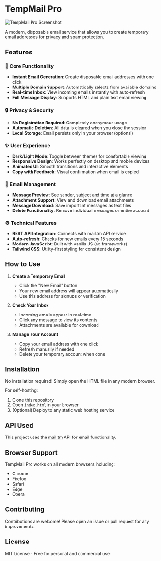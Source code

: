 # TempMail Pro

![TempMail Pro Screenshot](https://i.imgur.com/eoFFMuG.png)

A modern, disposable email service that allows you to create temporary email addresses for privacy and spam protection.

## Features

### 🌟 Core Functionality
- **Instant Email Generation**: Create disposable email addresses with one click
- **Multiple Domain Support**: Automatically selects from available domains
- **Real-time Inbox**: View incoming emails instantly with auto-refresh
- **Full Message Display**: Supports HTML and plain text email viewing

### 🔒 Privacy & Security
- **No Registration Required**: Completely anonymous usage
- **Automatic Deletion**: All data is cleared when you close the session
- **Local Storage**: Email persists only in your browser (optional)

### ✨ User Experience
- **Dark/Light Mode**: Toggle between themes for comfortable viewing
- **Responsive Design**: Works perfectly on desktop and mobile devices
- **Animated UI**: Smooth transitions and interactive elements
- **Copy with Feedback**: Visual confirmation when email is copied

### 📧 Email Management
- **Message Preview**: See sender, subject and time at a glance
- **Attachment Support**: View and download email attachments
- **Message Download**: Save important messages as text files
- **Delete Functionality**: Remove individual messages or entire account

### ⚙️ Technical Features
- **REST API Integration**: Connects with mail.tm API service
- **Auto-refresh**: Checks for new emails every 15 seconds
- **Modern JavaScript**: Built with vanilla JS (no frameworks)
- **Tailwind CSS**: Utility-first styling for consistent design

## How to Use

1. **Create a Temporary Email**
   - Click the "New Email" button
   - Your new email address will appear automatically
   - Use this address for signups or verification

2. **Check Your Inbox**
   - Incoming emails appear in real-time
   - Click any message to view its contents
   - Attachments are available for download

3. **Manage Your Account**
   - Copy your email address with one click
   - Refresh manually if needed
   - Delete your temporary account when done

## Installation

No installation required! Simply open the HTML file in any modern browser.

For self-hosting:
1. Clone this repository
2. Open `index.html` in your browser
3. (Optional) Deploy to any static web hosting service

## API Used

This project uses the [mail.tm](https://api.mail.tm) API for email functionality.

## Browser Support

TempMail Pro works on all modern browsers including:
- Chrome
- Firefox
- Safari
- Edge
- Opera

## Contributing

Contributions are welcome! Please open an issue or pull request for any improvements.

## License

MIT License - Free for personal and commercial use
